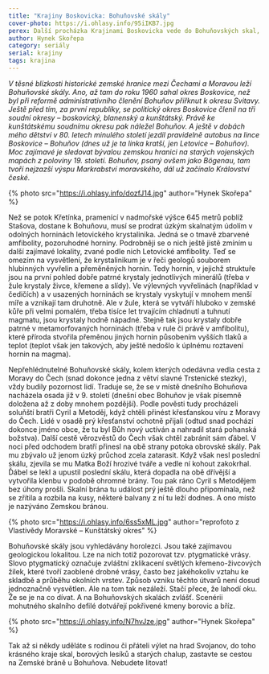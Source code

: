 ```yaml
---
title: "Krajiny Boskovicka: Bohuňovské skály"
cover-photo: https://i.ohlasy.info/95iIKB7.jpg
perex: Další procházka Krajinami Boskovicka vede do Bohuňovských skal, kolem kterých odedávna vedla cesta z Moravy do Čech.
author: Hynek Skořepa
category: seriály
serial: krajiny
tags: krajina
---
```


*V těsné blízkosti historické zemské hranice mezi Čechami a Moravou leží Bohuňovské skály. Ano, až tam do roku 1960 sahal okres Boskovice, než byl při reformě administrativního členění Bohuňov přiřknut k okresu Svitavy. Ještě před tím, za první republiky, se politický okres Boskovice členil na tři soudní okresy – boskovický, blanenský a kunštátský. Právě ke kunštátskému soudnímu okresu pak náležel Bohuňov. A ještě v dobách mého dětství v 80. letech minulého století jezdil pravidelně autobus na lince Boskovice – Bohuňov (dnes už je ta linka kratší, jen Letovice – Bohuňov). Moc zajímavé je sledovat bývalou zemskou hranici na starých vojenských mapách z poloviny 19. století. Bohuňov, psaný ovšem jako Bögenau, tam tvoří nejzazší výspu Markrabství moravského, dál už začínalo Království české.*

{% photo src="https://i.ohlasy.info/dozfJ14.jpg" author="Hynek Skořepa" %}

Než se potok Křetínka, pramenící v nadmořské výšce 645 metrů poblíž Stašova, dostane k Bohuňovu, musí se prodrat úzkým skalnatým údolím v odolných horninách letovického krystalinika. Jedná se o tmavě zbarvené amfibolity, pozoruhodné horniny. Podrobněji se o nich ještě jistě zmíním u další zajímavé lokality, zvané podle nich Letovické amfibolity. Teď se omezím na vysvětlení, že krystalinikum je v řeči geologů souborem hlubinných vyvřelin a přeměněných hornin. Tedy hornin, v jejichž struktuře jsou na první pohled dobře patrné krystaly jednotlivých minerálů (třeba v žule krystaly živce, křemene a slídy). Ve výlevných vyvřelinách (například v čedičích) a v usazených horninách se krystaly vyskytují v mnohem menší míře a vznikají tam druhotně. Ale v žule, která se vytváří hluboko v zemské kůře při velmi pomalém, třeba tisíce let trvajícím chladnutí a tuhnutí magmatu, jsou krystaly hodně nápadné. Stejně tak jsou krystaly dobře patrné v metamorfovaných horninách (třeba v rule či právě v amfibolitu), které příroda stvořila přeměnou jiných hornin působením vyšších tlaků a teplot (teplot však jen takových, aby ještě nedošlo k úplnému roztavení hornin na magma).

Nepřehlédnutelné Bohuňovské skály, kolem kterých odedávna vedla cesta z Moravy do Čech (snad dokonce jedna z větví slavné Trstenické stezky), vždy budily pozornost lidí. Traduje se, že se v místě dnešního Bohuňova nacházela osada již v 9. století (dnešní obec Bohuňov je však písemně doložena až z doby mnohem pozdější). Podle pověsti tudy procházeli soluňští bratři Cyril a Metoděj, když chtěli přinést křesťanskou víru z Moravy do Čech. Lidé v osadě prý křesťanství ochotně přijali (odtud snad pochází dokonce jméno obce, že tu byl Bůh nový uctíván a nahradil stará pohanská božstva). Další cestě věrozvěstů do Čech však chtěl zabránit sám ďábel. V noci před odchodem bratří přinesl na obě strany potoka obrovské skály. Pak mu zbývalo už jenom úzký průchod zcela zatarasit. Když však nesl poslední skálu, zjevila se mu Matka Boží hrozivé tváře a vedle ní kohout zakokrhal. Ďábel se lekl a upustil poslední skálu, která dopadla na obě dřívější a vytvořila klenbu v podobě ohromné brány. Tou pak ráno Cyril s Metodějem bez úhony prošli. Skalní brána tu událost prý ještě dlouho připomínala, než se zřítila a rozbila na kusy, některé balvany z ní tu leží dodnes. A ono místo je nazýváno Zemskou bránou.

{% photo src="https://i.ohlasy.info/6ss5xML.jpg" author="reprofoto z Vlastivědy Moravské – Kunštátský okres" %}

Bohuňovské skály jsou vyhledávány horolezci. Jsou také zajímavou geologickou lokalitou. Lze na nich totiž pozorovat tzv. ptygmatické vrásy. Slovo ptygmatický označuje zvláštní zklikacení světlých křemeno-živcových žilek, které tvoří zaoblené drobné vrásy, často bez jakéhokoliv vztahu ke skladbě a průběhu okolních vrstev. Způsob vzniku těchto útvarů není dosud jednoznačně vysvětlen. Ale na tom tak nezáleží. Stačí přece, že lahodí oku. Že se je na co dívat. A na Bohuňovských skalách zvlášť. Scenérii mohutného skalního defilé dotvářejí pokřivené kmeny borovic a bříz.

{% photo src="https://i.ohlasy.info/N7hvJze.jpg" author="Hynek Skořepa" %}

Tak až si někdy uděláte s rodinou či přáteli výlet na hrad Svojanov, do toho krásného kraje skal, borových lesíků a starých chalup, zastavte se cestou na Zemské bráně u Bohuňova. Nebudete litovat!
